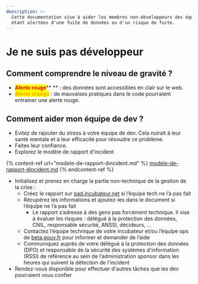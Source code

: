 ```yaml
---
description: >-
  Cette documentation vise à aider les membres non-développeurs des équipes
  étant alertées d'une fuite de données ou d'un risque de fuite.
---
```


# Je ne suis pas développeur

## Comment comprendre le niveau de gravité ?

* <mark style="color:red;">**Alerte rouge**</mark>\*\* \*\* : des données sont accessibles en clair sur le web.
* <mark style="color:orange;">**Alerte orange**</mark> : de mauvaises pratiques dans le code pourraient entrainer une alerte rouge.

## Comment aider mon équipe de dev ?

* Evitez de rajouter du stress à votre équipe de dev. Cela nuirait à leur santé mentale et à leur efficacité pour résoudre ce problème.
* Faites leur confiance.
* Explorez le modèle de rapport d'incident

{% content-ref url="modele-de-rapport-dincident.md" %}
[modele-de-rapport-dincident.md](modele-de-rapport-dincident.md)
{% endcontent-ref %}

* Initialisez et prenez en charge la partie non-technique de la gestion de la crise :
  * Créez le rapport sur [pad.incubateur.net](http://pad.incubateur.net) si l’équipe tech ne l’a pas fait
  * Récupérez les informations et ajoutez-les dans le document si l’équipe ne l’a pas fait
    * Le rapport s’adresse à des gens pas forcément technique. Il vise à évaluer les risques : délégué à la protection des données, CNIL, responsable sécurité, ANSSI, décideurs, …
  * Contactez l’équipe technique de votre incubateur et/ou l’équipe ops de [beta.gouv.fr](http://beta.gouv.fr) pour informer et demander de l’aide
  * Communiquez auprès de votre délégué à la protection des données (DPO) et responsable de la sécurité des systèmes d'information (RSSI) de référence au sein de l’administration sponsor dans les heures qui suivent la détection de l'incident
* Rendez-vous disponible pour effectuer d'autres tâches que les dev pourraient vous confier
